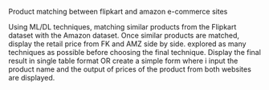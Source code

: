 Product matching between flipkart and amazon e-commerce sites

Using ML/DL techniques, matching similar products from the Flipkart dataset with the Amazon dataset. 
Once similar products are matched, display the retail price from FK and AMZ side by side. 
explored as many techniques as possible before choosing the final technique.
Display the final result in single table format OR create a simple form where i input the product name and the output of prices of the product from both websites are displayed.
